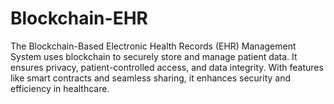 # Blockchain-EHR
The Blockchain-Based Electronic Health Records (EHR) Management System uses blockchain to securely store and manage patient data. It ensures privacy, patient-controlled access, and data integrity. With features like smart contracts and seamless sharing, it enhances security and efficiency in healthcare.
